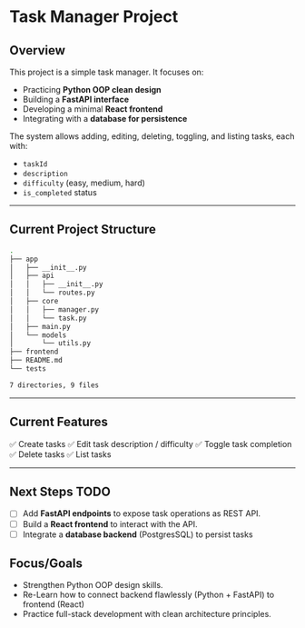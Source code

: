 # Task Manager Project

## Overview

This project is a simple task manager.
It focuses on:

- Practicing **Python OOP clean design**
- Building a **FastAPI interface**
- Developing a minimal **React frontend**
- Integrating with a **database for persistence**

The system allows adding, editing, deleting, toggling, and listing tasks, each with:

- `taskId`
- `description`
- `difficulty` (easy, medium, hard)
- `is_completed` status

---

## Current Project Structure

```bash
.
├── app
│   ├── __init__.py
│   ├── api
│   │   ├── __init__.py
│   │   └── routes.py
│   ├── core
│   │   ├── manager.py
│   │   └── task.py
│   ├── main.py
│   └── models
│       └── utils.py
├── frontend
├── README.md
└── tests

7 directories, 9 files

```

---

## Current Features

✅ Create tasks
✅ Edit task description / difficulty
✅ Toggle task completion
✅ Delete tasks
✅ List tasks

---

## Next Steps TODO

- [ ] Add **FastAPI endpoints** to expose task operations as REST API.
- [ ] Build a **React frontend** to interact with the API.
- [ ] Integrate a **database backend** (PostgresSQL) to persist tasks

## Focus/Goals

- Strengthen Python OOP design skills.
- Re-Learn how to connect backend flawlessly (Python + FastAPI) to frontend (React)
- Practice full-stack development with clean architecture principles.
